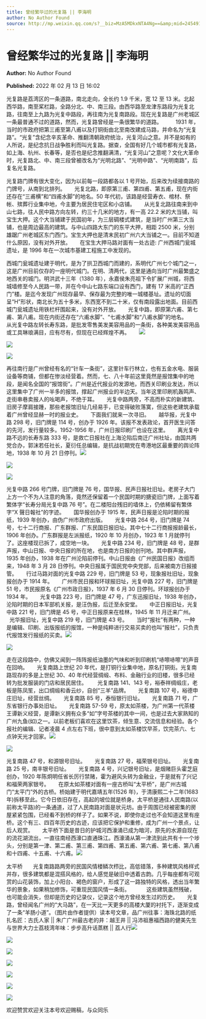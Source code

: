 ```yaml
---
title: 曾经繁华过的光复路 || 李海明
author: No Author Found
source: http://mp.weixin.qq.com/s?__biz=MzA5MDkxNTA4Ng==&amp;mid=2454911965&amp;idx=1&amp;sn=559dd2b94212f7adbd1d93d3dcd5314a&amp;chksm=87a233bcb0d5baaaf0a763724f2f98b52d703fdddb47bb6449178c7c7503260e6aec3a49c8dd#rd
---
```


# 曾经繁华过的光复路 || 李海明

**Author:** No Author Found

**Published:** 2022 年 02 月 13 日 16:02

光复路是荔湾区的一条道路，南北走向，全长约 1.9 千米，宽 12 至 13 米。北起西华路，南至桨栏路，全路分北、中、南三段。由西华路至龙津东路段为光复北路，往南至上九路为光复中路段，再往南为光复南路段。现在光复路是广州老城区一条最普通不过的道路，然而，光复路曾经是一条很繁华的道路。         1931 年，当时的市政府把第三甫至第八甫以及打铜街由北至南改建成马路，并命名为“光复路”。“光复”含纪念辛亥革命、推翻清朝政府统治，光复河山之意。并不是如有的人所说，是纪念抗日战争胜利而叫光复路。据查，全国有好几个城市都有光复路，如上海、杭州、长春等，是否也是纪念推翻满清，“光复河山”之意呢？文化大革命时，光复路北、中、南三段曾被改名为“光明北路”、“光明中路”、“光明南路”，后复名光复路。

光复路门牌有很大变化，因为以前每一段路都各以 1 号开始，后来改为续接南路的门牌号，从南到北排列。      光复北路，即原第三甫、第四甫、第五甫，现在内街还存在“三甫横”和“四甫水脚”的地名。50 年代初，该路是经营寿衣、棺材、祭帐、殡葬行业集中地，今主要为居民住宅区和小店铺。      从光复北路往南来到中山七路，往人民中路方向左转，约三十几米的地方，有一高 22.2 米的大当铺，叫宝生大押。这个大当铺建于民国初年，为三层碉楼式建筑，是当时广州第三大当铺，也是周边最高的建筑。与中山四路大东门的东平大押，相距 2500 米，分别雄踞广州老城区东门西门。宝生大押也是清末民初广州六大当铺之一。目前不知道什么原因，没有对外开放。      在宝生大押马路对面有一处古迹: 广州西城门瓮城遗址，是 1996 年在一次城市基建工程施工中发现的。

西城门瓮城遗址建于明代，是为了拱卫西城门而建的，系明代广州七个城门之一，这是广州目前仅存的一座明代城门。在明、清两代，这里是通向当时广州最繁盛之地西关的城门。明洪武十三年（1380 年），永嘉侯朱亮祖下令扩展广州城，将西城墙修至今人民路一带，并在今中山七路东端口设有西门，建有 17 米高的“正西门”楼。是迄今发现广州现存最早、保存最为完整的唯一城楼基址。遗址的切面呈“H”形状，南北长为五十多米，东西宽不到二十米，仅有南段露出地面。目前西城门瓮城遗址用铁栏杆围起来，没有对外开放。      光复中路，即原第六甫、第七甫、第八甫。现在内街还存在“六甫水脚”、“七甫水脚”和“八甫水脚”的地名。      从光复中路左转长寿东路，是批发零售美发美容用品的一条街，各种美发美容用品或工具琳琅满目，应有尽有，但现在已经辉煌不再。      ![](https://mmbiz.qpic.cn/mmbiz_jpg/PJWG74pLsMavjFELvCzK0ia915e7tKLy7Aj91NhNhKazDyg7LVtjgCFp7jyUIe90htry55qxJwQQw0WSSkkgPkA/640)

![](https://mmbiz.qpic.cn/mmbiz_jpg/PJWG74pLsMavjFELvCzK0ia915e7tKLy7V8ALTUtRWNyYDduuJBe1Tm7dAZx94OyW0wy3DUYv2ppLOP6TyKfNibg/640)

![](https://mmbiz.qpic.cn/mmbiz_gif/Ljib4So7yuWgE1mPokOWvUvJWXYPadLemaRy2aNPUI09UlDWDdExlSCFSOX04hkBpo0cQXawj5U1micYgY6KX0pA/640?wx_fmt=gif)

再往南行是广州曾经有名的“针车一条街”，这里针车行林立，也有五金水电、服装设备等商铺，但都在惨淡经营着。然而，七、八十年前这里竟然是报馆集中的地段，是闻名全国的“报馆街”。广州是近代报业的发源地，而西关印刷业发达，所以这里集中了广州一半多的报馆，撑起广州报业的半边天。当年这里印刷机轰鸣声、走街串巷卖报人的吆喝声，不绝于耳。      光复中路两旁，不高而朴实的新建筑、旧房子摩肩接踵，那些老报馆旧址几经易手，已变得破败落寞，但这些老建筑承载着广州曾经显赫一时的报业史。      下面我们就来一次寻旧。      越华报，光复中路 298 号，旧门牌是 114 号，创办于 1926 年。该报不发表政论，首开医生问答的先河，发行量较多。1952-1956 年，广州日报印刷厂也设在这里。      离光复中路不远的长寿东路 333 号，是救亡日报社在上海沦陷后南迁广州社址，由国共两党合办，郭沫若任社长，夏衍任总编辑，是抗战初期党在粤港地区最重要的舆论阵地，1938 年 10 月 21 日停刊。![](https://mmbiz.qpic.cn/mmbiz_jpg/PJWG74pLsMavjFELvCzK0ia915e7tKLy7kdkN2Ik2yQRvh06zgRmj0Hh7iazGoDubKcTOYRtvWLEn79bFue7TF3A/640)

![](https://mmbiz.qpic.cn/mmbiz_jpg/PJWG74pLsMavjFELvCzK0ia915e7tKLy7XaDsclK7FRSfmj6pdsg5n4cN0CrYibxxAW5BVbiaJREzrqCzv83Oibq3g/640)

![](https://mmbiz.qpic.cn/mmbiz_jpg/PJWG74pLsMavjFELvCzK0ia915e7tKLy7b7WD5qkuS3ZvrvrJFvxibZcfNLg7tLtXPiaHOvia82CVGc7bEicFxfawCw/640)

光复中路 266 号门牌，旧门牌是 76 号，国华报、民声日报社旧址。老房子大门上方一个不为人注意的角落，竟然还保留着一个民国时期的搪瓷旧门牌，上面写着繁体字“长寿分局光复中路 76 号”。在二楼阳台残旧的墙体上，仍依稀留有繁体字“X 聲日報社”的字迹。      国华报创办于 1915 年，民声日报是沦陷时期的报纸，1939 年创办，由伪广州市政府出版。      光复中路 264 号，旧门牌是 74 号，七十二行商报、广东群报、广东民国日报旧址。其中七十二行商报报龄最长，1906 年创办。广东群报是左派报纸，1920 年 10 月创办，1923 年 1 月就停刊了。这座楼现已拆了，成空地一块。      光复中路 234 号，旧门牌是 48 号，是群声报，中山日报、中央日报的所在地，也是南方日报的创刊地。其中群声报，1935 年创办，1938 年在广州沦陷前停刊。中山日报由《广州民国日报》改组而来，1948 年 3 月 28 日停刊。中央日报属于国民党中央党部，后来被南方日报接管。      行过马路对面的光复中路 229 号，旧门牌是 53 号，现象报社旧址，现象报创办于 1914 年。      广州市民日报和环球报旧址，光复中路 227 号，旧门牌是 51 号，市民报原名《广州市政日报》，1937 年 6 月 30 日停刊。环球报创办于 1934 年。      光复中路 223 号，旧门牌是 47 号，广东迅报旧址，1938 年创办，沦陷时期的日本军部机关报，是汪伪报，后迁至永安堂。      中正日报旧址，光复中路 221 号，旧门牌是 45 号，中正日报原来在桂林，1945 年 11 月迁来广州。      光华报旧址，光复中路 219 号，旧门牌是 43 号。      当时“报社”有两种，一种是编辑、印刷、出版报纸的报馆，一种是纯粹进行交易买卖的也叫“报社”，只负责代报馆发行报纸的买卖。![](https://mmbiz.qpic.cn/mmbiz_jpg/PJWG74pLsMavjFELvCzK0ia915e7tKLy7kp3l4WaO8ME5NhgmN10eUH7sqZecWXrRpPpBzpc7A8Gx0QCZr1aEFQ/640)

![](https://mmbiz.qpic.cn/mmbiz_jpg/PJWG74pLsMavjFELvCzK0ia915e7tKLy7EibTmvPibvgnU63Q669XzWTSd4NaIeG20FcTjAYGq3kT3DNkciclbFQjw/640)

走在这段路中，仿佛又闻到一阵阵报纸油墨的气味和听到印刷机“哧嚓哧嚓”的声音在回响。      光复南路上世纪 20 年代，是打铜行业集中地，原名打铜街。光复南路现存的多是上世纪 30、40 年代经营绸缎、布料、金融行业的旧楼，很多已经转为批发服装的门店和居民居住。       光复南路 141、143 号，裕泰祥绸缎庄，老板是陈凤笙，出口绸缎和香云纱，自创“三羊”品牌。      光复南路 107 号，裕德申庄旧址，经营丝绸。      光复南路 85 号，泰恒银行旧址。      光复南路 71 号，广东省银行办事处旧址。      光复南路 57-59 号，原太如茶楼，为广州第一代茶楼王谭新义经营，是谭新义拥有众多“如”字号茶楼的其中一间，也是过去大家熟知的广州九鱼(如)之一。以前老板们喜欢在这里饮茶，倾生意、交流信息和经验。各个报社的编辑、记者凌晨 4 点左右下班，很中意到太如茶楼饮早茶，饮完茶六、七点钟天光才回家。![](https://mmbiz.qpic.cn/mmbiz_jpg/PJWG74pLsMavjFELvCzK0ia915e7tKLy7K0Sdd56Tjn9tR9wqTDDklsWva9y0ePibX2uaqMDuP5GFrnvVx756SvQ/640)

![](https://mmbiz.qpic.cn/mmbiz_jpg/PJWG74pLsMavjFELvCzK0ia915e7tKLy7icHiaudkFt1BANHxFTs4TcibjWlPtCK8X0mXsrbhw8Bf0qpmf8Sh5TGyA/640)

光复南路 47 号，和源银号旧址。      光复南路 27 号，福荣银号旧址。      光复南路 25 号，南丰银号旧址。      光复南路 4 号，兴记银号旧址，是烟赌巨头霍芝庭创办，1920 年陈炯明任省长厉行禁赌，霍为避风头转为金融业，于是就有了兴记和福荣两家银号。      在原太如茶楼对面有一座古桥叫“太平桥”，是广州古城门“太平门”外的古桥。桥始建于明代嘉靖五年(1526 年)，于清康熙二十二年(1683 年)拆移至此。它今日依旧存在，高起的坡位就是桥身。太平桥是通往人民南路(以前称太平路)的一条通道，过了人民南路对面是状元坊。由于周围已经被密集的房屋紧紧包围，已经看不到桥的样子了。如果不说，即使你走过也不会知道这里有座桥。这个有三、四百年历史的古迹，应该把它保护和重修，成为广州一个景点，让后人观赏。      太平桥下面是昔日的护城河西濠涌已成为暗河，原先的水源自现在的流花湖流出，一直往南经西濠口直通珠江。西濠涌从第一津流到此共有十一个埗头，分别是第一津、第二甫、第三甫、第四甫、第五甫、第六甫、第七甫、第八甫和十四甫、十五甫、十六甫。![](https://mmbiz.qpic.cn/mmbiz_jpg/PJWG74pLsMavjFELvCzK0ia915e7tKLy7tgtlINSzp6F1AsfDjAvfqlnAdHJrxdlMeC4dwjOwnfPvT6AtgJc2yw/640)

太平桥       光复南路路两旁的民国风情楼鳞次栉比，高低错落，多种建筑风格样式并存，很多建筑都是混搭风格的，给人感觉是破旧中透着古韵。几乎每座都有可观赏的山花装饰，加上小阳台、褐色的窗户，形成了这一路独特的风格，透出当年繁华的景象，如果稍加修饰，可重现民国风情一条街。           这些建筑虽然残破，也可能会消失，但却是历史的记录仪，记录这个地方曾经发生过的历史。      光复路，曾经闻名广州的“大马路”，在一天比一天更多的高楼大厦的衬托下，逐渐变成了一条“羊肠小道”。（图片由作者提供）读本号文章，品广州往事：海珠北路的纸扎名匠：古氏人家 || 朱广广州最古老的井：越王井 || 冯沛祖惠福西路的健美先生与世界大力士荔枝湾年味：步步高升话蒸糕 || 荔人行![](https://mmbiz.qpic.cn/mmbiz_jpg/PJWG74pLsMavjFELvCzK0ia915e7tKLy7Eq2TFVzBxwoh6RDTDwoZ9YkKgDE4gKLvzC1FDsJaibFibxibl49NfaOHg/640)

![](https://mmbiz.qpic.cn/mmbiz_jpg/PJWG74pLsMavjFELvCzK0ia915e7tKLy7qFURGc9ohTvBia9gCogPjM72GcRaYdvVibNrAeTj30TYXgmGC3Q6ibvtg/640)

![](https://mmbiz.qpic.cn/mmbiz_jpg/PJWG74pLsMavjFELvCzK0ia915e7tKLy7C3poxxB0d6ia76HX47iaBtia9HKJcZ2uALhtv3icOETV7NduF67ZRiczUtA/640)

![](https://mmbiz.qpic.cn/mmbiz_jpg/PJWG74pLsMavjFELvCzK0ia915e7tKLy7cn0miawbZZzbxrQuAurjpn6qZOXOrNMy9bIusib0fldUvypo72QaBJSg/640)

![](https://mmbiz.qpic.cn/mmbiz_jpg/PJWG74pLsMavjFELvCzK0ia915e7tKLy7ocDCe7rEvc9AX8xY272gDO24kWnFnJ8gL4HD6GRnuKyqdSxmfW4YIA/640)

![](https://mmbiz.qpic.cn/mmbiz_jpg/PJWG74pLsMavjFELvCzK0ia915e7tKLy7icclU8jaJD3XFa637DPUJwaCIjBs1T4bjh4OIyxiaTAsic2nvk7AJcZBA/640)

![](https://mmbiz.qpic.cn/mmbiz_jpg/PJWG74pLsMavjFELvCzK0ia915e7tKLy7UopVkfuoy7y8Val9Xiax981ZDtFb99Ub6Io28wpgo6RXSfXmBgFMBMw/640)

欢迎赞赏欢迎关注本号欢迎赐稿，与众同乐
